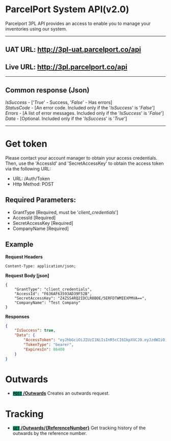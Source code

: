 # ParcelPort System API(v2.0)

Parcelport 3PL API provides an access to enable you to manage your inventories using our system.

***

## UAT URL: http://3pl-uat.parcelport.co/api  
## Live URL: http://3pl.parcelport.co/api  

***

## Common response (Json)

*IsSuccess*  - ['*True*' - Success, '*False*' - Has errors]  
*StatusCode* - [An error code. Included only if the '*IsSuccess*' is '*False*']  
*Errors* - [A list of error messages. Included only if the '*IsSuccess*' is '*False*']  
*Data* - [Optional. Included only if the '*IsSuccess*' is '*True*']  

***
# Get token
Please contact your account manager to obtain your access credentials.   
Then, use the 'AccessId' and 'SecretAccessKey' to obtain the access token via the following URL:  

- URL: /Auth/Token
- Http Method: POST

## Required Parameters:
- GrantType [Required, must be '*client_credentials*']
- AccessId [Required]
- SecretAccessKey [Required]
- CompanyName [Required]

## Example
**Request Headers**
```
Content-Type: application/json;
```

**Request Body [json]**
```
{
    "GrantType": "client_credentials",
    "AccessId": "F636AF63593AD39F52B",
    "SecretAccessKey": "Z4ZSS4RQ2IDCLR8BOE/5ERFDTWMIEXPMVA==",
    "CompanyName": "Test Company"
}
```

**Responses**
``` json
{
    "IsSuccess": true,
    "Data": {
        "AccessToken": "eyJhbGciOiJIUzI1NiIsInR5cCI6IkpXVCJ9.eyJzdWIiOiJkNGUwMzVhZS1kMzI5LTQ4YWItOGM3NC1lNzNhZmUxYzY3YTQiLCJuYW1lIjoiVGVzdCBDb21wYW55IiwiYWNjZXNzSWQiOiJGNjM2QUY2MzU5MzE0RjM2QkNGMjlBRDJBRDM5RjUyQiIsImNvbXBhbnlJZCI6IjIiLCJleHAiOjE3MDY3Mzc0MzYsImlhdCI6MTcwNjY1MTAzNiwibmJmIjoxNzA2NjUxMDM2fQ.oZLhRFeuUTaDkxnBTj0mDoRtIrH9x3XRpXd85IH8m_w",
        "TokenType": "bearer",
        "ExpiresIn": 86400
    }
}
```


# Outwards
- **[<code style="background-color:#009D77">POST</code> /Outwards](Outwards/README.md)** Creates an outwards request.

# Tracking
- **[<code style="background-color:#009D77">GET</code> /Outwards/{ReferenceNumber}](Tracking/README.md)** Get tracking history of the outwards by the reference number.

